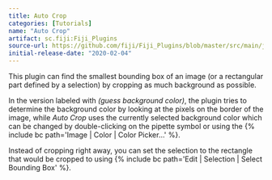 ```yaml
---
title: Auto Crop
categories: [Tutorials]
name: "Auto Crop"
artifact: sc.fiji:Fiji_Plugins
source-url: https://github.com/fiji/Fiji_Plugins/blob/master/src/main/java/fiji/selection/Select_Bounding_Box.java
initial-release-date: "2020-02-04"
---
```


This plugin can find the smallest bounding box of an image (or a rectangular part defined by a selection) by cropping as much background as possible.

In the version labeled with *(guess background color)*, the plugin tries to determine the background color by looking at the pixels on the border of the image, while *Auto Crop* uses the currently selected background color which can be changed by double-clicking on the pipette symbol or using the {% include bc path='Image | Color | Color Picker...' %}.

Instead of cropping right away, you can set the selection to the rectangle that would be cropped to using {% include bc path='Edit | Selection | Select Bounding Box' %}.
